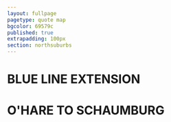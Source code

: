 ```yaml
---
layout: fullpage
pagetype: quote map
bgcolor: 69579c
published: true
extrapadding: 100px
section: northsuburbs
---
```


<div class="mapstage"></div>

# BLUE LINE EXTENSION
# O'HARE TO SCHAUMBURG
